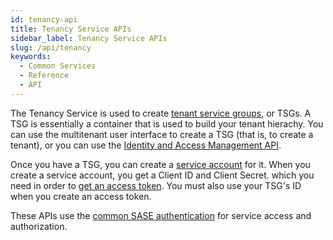 ```yaml
---
id: tenancy-api
title: Tenancy Service APIs
sidebar_label: Tenancy Service APIs
slug: /api/tenancy
keywords:
  - Common Services
  - Reference
  - API
---
```


The Tenancy Service is used to create [tenant service groups](/sase/docs/tenant-service-groups), 
or TSGs. A TSG is essentially a container that is used to build your tenant hierachy. You can use
the multitenant user interface to create a TSG (that is, to create a tenant), or you can use the
[Identity and Access Management API](/sase/api/iam/serviceaccounts#operation/createservice_account).

Once you have a TSG, you can create a [service account](/sase/docs/service-accounts) for it. 
When you create a service account, you get a Client ID and Client Secret. which you need in order to 
[get an access token](/sase/api/auth-service/authservice#tag/AuthService).
You must also use your TSG's ID when you create an access token.

These APIs use the [common SASE authentication](/sase/docs/getstarted) for service access and authorization.


